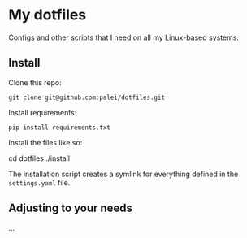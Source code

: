 # My dotfiles

Configs and other scripts that I need on all my Linux-based systems.

## Install

Clone this repo:

    git clone git@github.com:palei/dotfiles.git

Install requirements:

    pip install requirements.txt

Install the files like so:

   cd dotfiles
   ./install

The installation script creates a symlink for everything defined in the `settings.yaml` file.

## Adjusting to your needs

...
